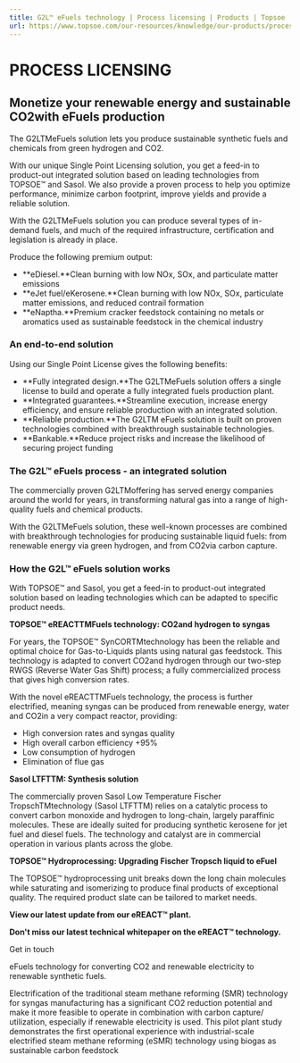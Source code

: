 ```yaml
---
title: G2L™ eFuels technology | Process licensing | Products | Topsoe
url: https://www.topsoe.com/our-resources/knowledge/our-products/process-licensing/g2ltm-efuels-technology#main-content
---
```


# PROCESS LICENSING

## Monetize your renewable energy and sustainable CO2with eFuels production

The G2LTMeFuels solution lets you produce sustainable synthetic fuels and chemicals from green hydrogen and CO2.

With our unique Single Point Licensing solution, you get a feed-in to product-out integrated solution based on leading technologies from TOPSOE™ and Sasol. We also provide a proven process to help you optimize performance, minimize carbon footprint, improve yields and provide a reliable solution.

With the G2LTMeFuels solution you can produce several types of in-demand fuels, and much of the required infrastructure, certification and legislation is already in place.

Produce the following premium output:

- **eDiesel.**Clean burning with low NOx, SOx, and particulate matter emissions
- **eJet fuel/eKerosene.**Clean burning with low NOx, SOx, particulate matter emissions, and reduced contrail formation
- **eNaptha.**Premium cracker feedstock containing no metals or aromatics used as sustainable feedstock in the chemical industry

### An end-to-end solution

Using our Single Point License gives the following benefits:

- **Fully integrated design.**The G2LTMeFuels solution offers a single license to build and operate a fully integrated fuels production plant.
- **Integrated guarantees.**Streamline execution, increase energy efficiency, and ensure reliable production with an integrated solution.
- **Reliable production.**The G2LTM eFuels solution is built on proven technologies combined with breakthrough sustainable technologies.
- **Bankable.**Reduce project risks and increase the likelihood of securing project funding

### The G2L™ eFuels process - an integrated solution

The commercially proven G2LTMoffering has served energy companies around the world for years, in transforming natural gas into a range of high-quality fuels and chemical products.

With the G2LTMeFuels solution, these well-known processes are combined with breakthrough technologies for producing sustainable liquid fuels: from renewable energy via green hydrogen, and from CO2via carbon capture.

### How the G2L™ eFuels solution works

With TOPSOE™ and Sasol, you get a feed-in to product-out integrated solution based on leading technologies which can be adapted to specific product needs.

**TOPSOE™ eREACTTMFuels technology: CO2and hydrogen to syngas**

For years, the TOPSOE™ SynCORTMtechnology has been the reliable and optimal choice for Gas-to-Liquids plants using natural gas feedstock. This technology is adapted to convert CO2and hydrogen through our two-step RWGS (Reverse Water Gas Shift) process; a fully commercialized process that gives high conversion rates.

With the novel eREACTTMFuels technology, the process is further electrified, meaning syngas can be produced from renewable energy, water and CO2in a very compact reactor, providing:

- High conversion rates and syngas quality
- High overall carbon efficiency +95%
- Low consumption of hydrogen
- Elimination of flue gas

**Sasol LTFTTM: Synthesis solution**

The commercially proven Sasol Low Temperature Fischer TropschTMtechnology (Sasol LTFTTM) relies on a catalytic process to convert carbon monoxide and hydrogen to long-chain, largely paraffinic molecules. These are ideally suited for producing synthetic kerosene for jet fuel and diesel fuels. The technology and catalyst are in commercial operation in various plants across the globe.

**TOPSOE™ Hydroprocessing: Upgrading Fischer Tropsch liquid to eFuel**

The TOPSOE™ hydroprocessing unit breaks down the long chain molecules while saturating and isomerizing to produce final products of exceptional quality. The required product slate can be tailored to market needs.

**View our latest update from our eREACT™ plant.**

**Don't miss our latest technical whitepaper on the eREACT™ technology.**

Get in touch

eFuels technology for converting CO2 and renewable electricity to renewable synthetic fuels.

Electrification of the traditional steam methane reforming (SMR) technology for syngas manufacturing has a  significant CO2 reduction potential and make it more feasible to operate in combination with carbon capture/  utilization, especially if renewable electricity is used. This pilot plant study demonstrates the first operational  experience with industrial-scale electrified steam methane reforming (eSMR) technology using biogas as sustainable carbon feedstock